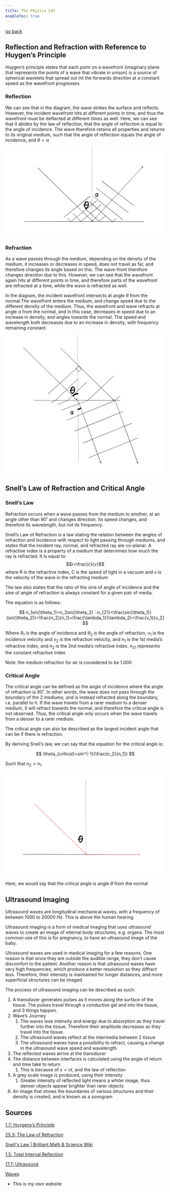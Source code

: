 ```yaml
---
title: The Physics CAT
enableToc: true
---
```


[go back](Subjects/Physics.md)

## Reflection and Refraction with Reference to Huygen’s Principle

Huygen’s principle states that each point on a wavefront (imaginary plane that represents the points of a wave that vibrate in unison) is a source of spherical wavelets that spread out int the forwards direction at a constant speed as the wavefront progresses.

### Reflection

We can see that in the diagram, the wave strikes the surface and reflects. However, the incident wavefront hits at different points in time, and thus the wavefront must be deflected at different times as well. Here, we can see that it abides by the law of reflection, that the angle of reflection is equal to the angle of incidence. The wave therefore retains all properties and returns to its original medium, such that the angle of reflection equals the angle of incidence, and $\theta = \alpha$

![Screenshot 2023-04-14 at 9.12.52 pm.png](11SubjectImages/Screenshot_2023-04-14_at_9.12.52_pm.png)

### Refraction

As a wave passes through the medium, depending on the density of the medium, it increases or decreases in speed, does not travel as far, and therefore changes its angle based on this. The wave-front therefore changes direction due to this.  However, we can see that the wavefront again hits at different points in time, and therefore parts of the wavefront are refracted at a time, while the wave is refracted as well.

In the diagram, the incident wavefront intersects at angle $\theta$ from the normal.The wavefront enters the medium, and change speed due to the different density of the medium. Thus, the wavefront and wave refracts at angle $\alpha$ from the normal, and in this case, decreases in speed due to an increase in density, and angles towards the normal. The speed and wavelength both decreases due to an increase in density, with frequency remaining constant.

![Screenshot 2023-04-14 at 9.14.54 pm.png](11SubjectImages/Screenshot_2023-04-14_at_9.14.54_pm.png)

## Snell’s Law of Refraction and Critical Angle

### Snell’s Law

Refraction occurs when a wave passes from the medium to another, at an angle other than 90˚ and changes direction. Its speed changes, and therefore its wavelength, but not its frequency.

Snell’s Law of Refraction is a law stating the relation between the angles of refraction and incidence with respect to light passing through mediums, and states that the incident ray, normal, and refracted ray are co-planar. A refractive index is a property of a medium that determines how much the ray is refracted. It is equal to: $$r=\frac{c}{v}$$
where R is the refractive index, C is the speed of light in a vacuum and v is the velocity of the wave in the refracting medium

The law also states that the ratio of the sine of angle of incidence and the sine of angle of refraction is always constant for a given pair of media. 

The equation is as follows:

$$
n_1sin(\theta_1)=n_2sin(\theta_2) ∴n_{21}=\frac{sin(\theta_1)}{sin(\theta_2)}=\frac{n_2}{n_1}=\frac{\lambda_1}{\lambda_2}=\frac{v_1}{v_2}
$$

Where $\theta_1$ is the angle of incidence and $\theta_2$ is the angle of refraction, $v_1$ is the incidence velocity and $v_2$ is the refraction velocity, and $n_1$ is the 1st media’s refractive index, and $n_2$ is the 2nd media’s refractive index. $n_{21}$ represents the constant refractive index.

Note: the medium refraction for air is considered to be 1.000

### Critical Angle

The critical angle can be defined as the angle of incidence where the angle of refraction is 90˚. In other words, the wave does not pass through the boundary of the 2 mediums, and is instead refracted along the boundary, i.e. parallel to it. If the wave travels from a rarer medium to a denser medium, it will refract towards the normal, and therefore the critical angle is not observed. Thus, the critical angle only occurs when the wave travels from a denser to a rarer medium.

The critical angle can also be described as the largest incident angle that can be if there is refraction. 

By deriving Snell’s law, we can say that the equation for the critical angle is:

$$
\theta_{critical}=sin^{-1}(\frac{n_2}{n_1})
$$

Such that $n_2 > n_1$

![Screenshot 2023-04-11 at 5.22.17 pm.png](11SubjectImages/Screenshot_2023-04-11_at_5.22.17_pm.png)

Here, we would say that the critical angle is angle $\theta$ from the normal

## Ultrasound Imaging

Ultrasound waves are longitudinal mechanical waves, with a frequency of between 1000 to 20000 Hz. This is above the human hearing. 

Ultrasound imaging is a form of medical imaging that uses ultrasound waves to create an image of internal body structures, e.g. organs. The most common use of this is for pregnancy, to have an ultrasound image of the baby.

Ultrasound waves are used in medical imaging for a few reasons. One reason is that since they are outside the audible range, they don’t cause discomfort to the patient. Another reason is that ultrasound waves have very high frequencies, which produce a better resolution as they diffract less. Therefore, their intensity is maintained for longer distances, and more superficial structures can be imaged.

The process of ultrasound imaging can be described as such:

1. A transducer generates pulses as it moves along the surface of the tissue. The pulses travel through a conductive gel and into the tissue, and 3 things happen.
2. Wave’s Journey
    1. The waves lose intensity and energy due to absorption as they travel further into the tissue. Therefore their amplitude decreases as they travel into the tissue.
    2. The ultrasound waves reflect at the intermedia between 2 tissue
    3. The ultrasound waves have a possibility to refract, causing a change in the ultrasound wave speed and wavelength
3. The reflected waves arrive at the transducer
4. The distance between interfaces is calculated using the angle of return and time take to return
    1. This is because of $s=vt$, and the law of reflection
5. A grey scale image is produced, using their intensity
    1. Greater intensity of reflected light means a whiter image, thus denser objects appear brighter than rarer objects
6. An image that shows the boundaries of various structures and their density is created, and is known as a sonogram

## Sources

[1.7: Huygens’s Principle](https://phys.libretexts.org/Bookshelves/University_Physics/Book:_University_Physics_(OpenStax)/University_Physics_III_-_Optics_and_Modern_Physics_(OpenStax)/01:_The_Nature_of_Light/1.07:_Huygenss_Principle)

[25.3: The Law of Refraction](https://phys.libretexts.org/Bookshelves/College_Physics/Book:_College_Physics_1e_(OpenStax)/25:_Geometric_Optics/25.03:_The_Law_of_Refraction)

[Snell's Law | Brilliant Math & Science Wiki](https://brilliant.org/wiki/snells-law/)

[1.5: Total Internal Reflection](https://phys.libretexts.org/Bookshelves/University_Physics/Book:_University_Physics_(OpenStax)/University_Physics_III_-_Optics_and_Modern_Physics_(OpenStax)/01:_The_Nature_of_Light/1.05:_Total_Internal_Reflection)

[17.7: Ultrasound](https://phys.libretexts.org/Bookshelves/College_Physics/Book:_College_Physics_1e_(OpenStax)/17:_Physics_of_Hearing/17.07:_Ultrasound)

[Waves](https://supaqwerty.github.io/notes-dump/11Physics/Waves/)

- This is my own website